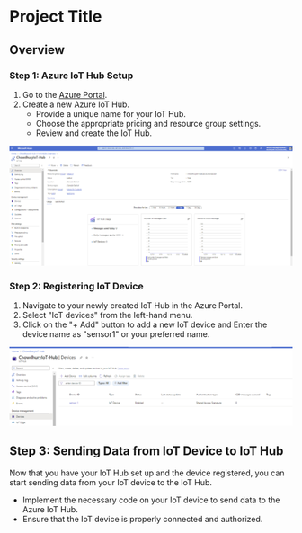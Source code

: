 # Project Title

## Overview



### Step 1: Azure IoT Hub Setup

1. Go to the [Azure Portal](https://portal.azure.com/).
2. Create a new Azure IoT Hub.
   - Provide a unique name for your IoT Hub.
   - Choose the appropriate pricing and resource group settings.
   - Review and create the IoT Hub.
   
![Azure IoT Hub](images/IoT-hub.png)

### Step 2: Registering IoT Device

1. Navigate to your newly created IoT Hub in the Azure Portal.
2. Select "IoT devices" from the left-hand menu.
3. Click on the "+ Add" button to add a new IoT device and Enter the device name as "sensor1" or your preferred name.
   
![Azure IoT Hub](images/Picture2.png)
## Step 3: Sending Data from IoT Device to IoT Hub

Now that you have your IoT Hub set up and the device registered, you can start sending data from your IoT device to the IoT Hub.

- Implement the necessary code on your IoT device to send data to the Azure IoT Hub.
- Ensure that the IoT device is properly connected and authorized.